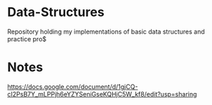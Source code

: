 # Data-Structures

Repository holding my implementations of basic data structures and practice pro$

# Notes

https://docs.google.com/document/d/1gjCQ-cI2PsB7Y_mLPPjh6eYZYSeniGseKQHjC5W_kf8/edit?usp=sharing

